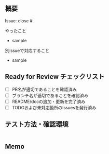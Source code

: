 ## 概要

Issue: close #

やったこと
- sample

別Issueで対応すること
- sample

## Ready for Review チェックリスト

- [ ] PR名が適切であることを確認済み
- [ ] ブランチ名が適切であることを確認済み
- [ ] README/docの追加・更新を完了済み
- [ ] TODOおよび未対応箇所のIssuesを発行済み

## テスト方法・確認環境

```
```

## Memo
